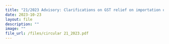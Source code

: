 ```yaml
---
title: "21/2023 Advisory: Clarifications on GST relief on importation of goods"
date: 2023-10-23
layout: file
description: ""
image: ""
file_url: /files/circular 21_2023.pdf
---
```

